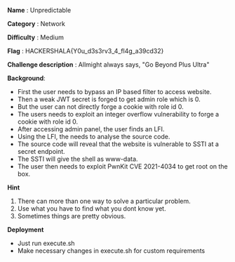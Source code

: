 **Name** : Unpredictable

**Category** : Network

**Difficulty** : Medium

**Flag** : HACKERSHALA{Y0u_d3s3rv3_4_fl4g_a39cd32}

**Challenge description** : 
Allmight always says, "Go Beyond Plus Ultra"

**Background**: 

+ First the user needs to bypass an IP based filter to access website.
+ Then a weak JWT secret is forged to get admin role which is 0.
+ But the user can not directly forge a cookie with role id 0.
+ The users needs to exploit an integer overflow vulnerability to forge a cookie with role id 0.
+ After accessing admin panel, the user finds an LFI.
+ Using the LFI, the needs to analyse the source code.
+ The source code will reveal that the website is vulnerable to SSTI at a secret endpoint.
+ The SSTI will give the shell as www-data.
+ The user then needs to exploit PwnKit CVE 2021-4034 to get root on the box.

**Hint**
1. There can more than one way to solve a particular problem.
2. Use what you have to find what you dont know yet.
3. Sometimes things are pretty obvious.

**Deployment**
+ Just run execute.sh
+ Make necessary changes in execute.sh for custom requirements